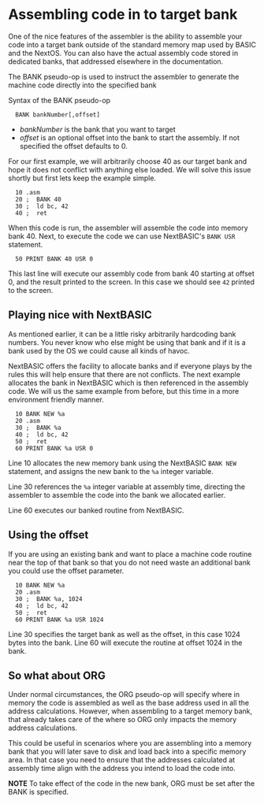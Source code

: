 # Assembling code in to target bank
One of the nice features of the assembler is the ability to assemble your code into a target bank outside of the standard memory map used by BASIC and the NextOS. You can also have the actual assembly code stored in dedicated banks, that addressed elsewhere in the documentation.

The BANK pseudo-op is used to instruct the assembler to generate the machine code directly into the specified bank

Syntax of the BANK pseudo-op
```
  BANK bankNumber[,offset]
```
* *bankNumber* is the bank that you want to target
* *offset* is an optional offset into the bank to start the assembly. If not specified the offset defaults to 0.


For our first example, we will arbitrarily choose 40 as our target bank and hope it does not conflict with anything else loaded. We will solve this issue shortly but first lets keep the example simple.

```
  10 .asm
  20 ;  BANK 40
  30 ;  ld bc, 42
  40 ;  ret
```

When this code is run, the assembler will assemble the code into memory bank 40. Next, to execute the code we can use NextBASIC's `BANK USR` statement.

```
  50 PRINT BANK 40 USR 0
```

This last line will execute our assembly code from bank 40 starting at offset 0, and the result printed to the screen. In this case we should see `42` printed to the screen.

## Playing nice with NextBASIC
As mentioned earlier, it can be a little risky arbitrarily hardcoding bank numbers. You never know who else might be using that bank and if it is a bank used by the OS we could cause all kinds of havoc.

NextBASIC offers the facility to allocate banks and if everyone plays by the rules this will help ensure that there are not conflicts. The next example allocates the bank in NextBASIC which is then referenced in the assembly code. We will us the same example from before, but this time in a more environment friendly manner.

```
  10 BANK NEW %a
  20 .asm
  30 ;  BANK %a
  40 ;  ld bc, 42
  50 ;  ret
  60 PRINT BANK %a USR 0
```

Line 10 allocates the new memory bank using the NextBASIC `BANK NEW` statement, and assigns the new bank to the `%a` integer variable.

Line 30 references the `%a` integer variable at assembly time, directing the assembler to assemble the code into the bank we allocated earlier.

Line 60 executes our banked routine from NextBASIC.

## Using the offset
If you are using an existing bank and want to place a machine code routine near the top of that bank so that you do not need waste an additional bank you could use the offset parameter.

```
  10 BANK NEW %a
  20 .asm
  30 ;  BANK %a, 1024
  40 ;  ld bc, 42
  50 ;  ret
  60 PRINT BANK %a USR 1024
```

Line 30 specifies the target bank as well as the offset, in this case 1024 bytes into the bank.
Line 60 will execute the routine at offset 1024 in the bank.

## So what about ORG
Under normal circumstances, the ORG pseudo-op will specify where in memory the code is assembled as well as the base address used in all the address calculations. However, when assembling to a target memory bank, that already takes care of the where so ORG only impacts the memory address calculations.

This could be useful in scenarios where you are assembling into a memory bank that you will later save to disk and load back into a specific memory area. In that case you need to ensure that the addresses calculated at assembly time align with the address you intend to load the code into.

**NOTE** To take effect of the code in the new bank, ORG must be set after the BANK is specified.




